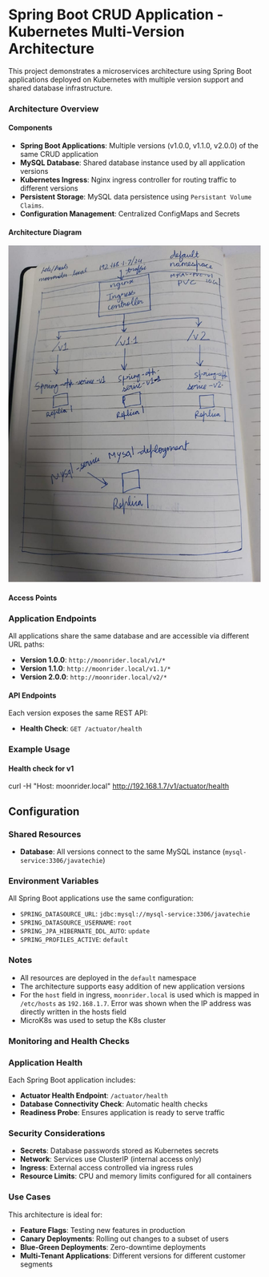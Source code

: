 # Spring Boot CRUD Application - Kubernetes Multi-Version Architecture

This project demonstrates a microservices architecture using Spring Boot applications deployed on Kubernetes with multiple version support and shared database infrastructure.

### Architecture Overview

#### Components

- **Spring Boot Applications**: Multiple versions (v1.0.0, v1.1.0, v2.0.0) of the same CRUD application
- **MySQL Database**: Shared database instance used by all application versions
- **Kubernetes Ingress**: Nginx ingress controller for routing traffic to different versions
- **Persistent Storage**: MySQL data persistence using `Persistant Volume Claims`.
- **Configuration Management**: Centralized ConfigMaps and Secrets

#### Architecture Diagram

![alt text](image.png)

#### Access Points

### Application Endpoints

All applications share the same database and are accessible via different URL paths:

- **Version 1.0.0**: `http://moonrider.local/v1/*`
- **Version 1.1.0**: `http://moonrider.local/v1.1/*`
- **Version 2.0.0**: `http://moonrider.local/v2/*`

#### API Endpoints

Each version exposes the same REST API:

- **Health Check**: `GET /actuator/health`

### Example Usage

#### Health check for v1

curl -H "Host: moonrider.local" http://192.168.1.7/v1/actuator/health

## Configuration

### Shared Resources

- **Database**: All versions connect to the same MySQL instance (`mysql-service:3306/javatechie`)

### Environment Variables

All Spring Boot applications use the same configuration:

- `SPRING_DATASOURCE_URL`: `jdbc:mysql://mysql-service:3306/javatechie`
- `SPRING_DATASOURCE_USERNAME`: `root`
- `SPRING_JPA_HIBERNATE_DDL_AUTO`: `update`
- `SPRING_PROFILES_ACTIVE`: `default`

### Notes

- All resources are deployed in the `default` namespace
- The architecture supports easy addition of new application versions
- For the `host` field in ingress, `moonrider.local` is used which is mapped in `/etc/hosts` as `192.168.1.7`. Error was shown when the IP address was directly written in the hosts field
- MicroK8s was used to setup the K8s cluster

### Monitoring and Health Checks

### Application Health

Each Spring Boot application includes:

- **Actuator Health Endpoint**: `/actuator/health`
- **Database Connectivity Check**: Automatic health checks
- **Readiness Probe**: Ensures application is ready to serve traffic

### Security Considerations

- **Secrets**: Database passwords stored as Kubernetes secrets
- **Network**: Services use ClusterIP (internal access only)
- **Ingress**: External access controlled via ingress rules
- **Resource Limits**: CPU and memory limits configured for all containers

### Use Cases

This architecture is ideal for:

- **Feature Flags**: Testing new features in production
- **Canary Deployments**: Rolling out changes to a subset of users
- **Blue-Green Deployments**: Zero-downtime deployments
- **Multi-Tenant Applications**: Different versions for different customer segments
